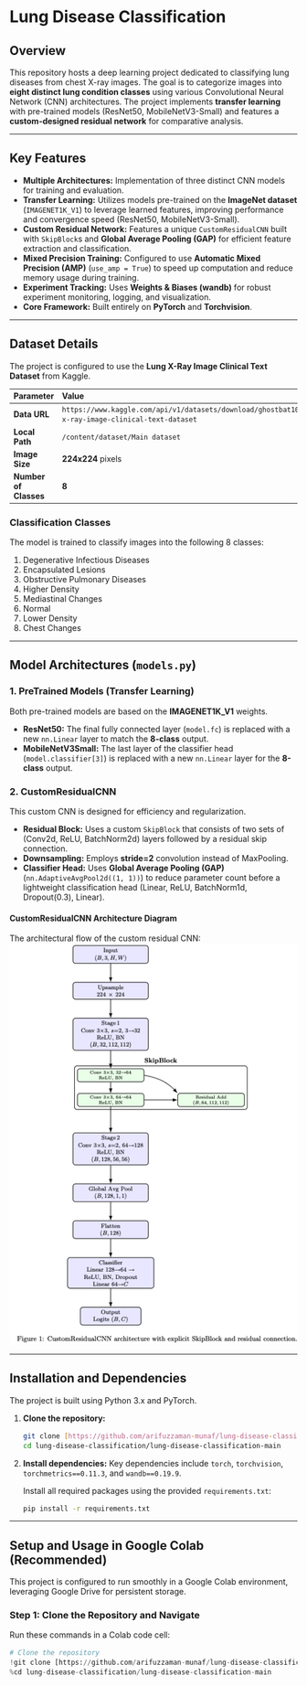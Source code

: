 # Lung Disease Classification

## Overview
This repository hosts a deep learning project dedicated to classifying lung diseases from chest X-ray images. The goal is to categorize images into **eight distinct lung condition classes** using various Convolutional Neural Network (CNN) architectures. The project implements **transfer learning** with pre-trained models (ResNet50, MobileNetV3-Small) and features a **custom-designed residual network** for comparative analysis.

---

## Key Features
* **Multiple Architectures:** Implementation of three distinct CNN models for training and evaluation.
* **Transfer Learning:** Utilizes models pre-trained on the **ImageNet dataset** (`IMAGENET1K_V1`) to leverage learned features, improving performance and convergence speed (ResNet50, MobileNetV3-Small).
* **Custom Residual Network:** Features a unique `CustomResidualCNN` built with `SkipBlock`s and **Global Average Pooling (GAP)** for efficient feature extraction and classification.
* **Mixed Precision Training:** Configured to use **Automatic Mixed Precision (AMP)** (`use_amp = True`) to speed up computation and reduce memory usage during training.
* **Experiment Tracking:** Uses **Weights & Biases (wandb)** for robust experiment monitoring, logging, and visualization.
* **Core Framework:** Built entirely on **PyTorch** and **Torchvision**.

---

## Dataset Details
The project is configured to use the **Lung X-Ray Image Clinical Text Dataset** from Kaggle.

| Parameter | Value | Source |
| :--- | :--- | :--- |
| **Data URL** | `https://www.kaggle.com/api/v1/datasets/download/ghostbat101/lung-x-ray-image-clinical-text-dataset` | `config.py` |
| **Local Path** | `/content/dataset/Main dataset` | `config.py` |
| **Image Size** | **224x224** pixels | `config.py` |
| **Number of Classes** | **8** | `config.py` |

### Classification Classes
The model is trained to classify images into the following 8 classes:

1.  Degenerative Infectious Diseases
2.  Encapsulated Lesions
3.  Obstructive Pulmonary Diseases
4.  Higher Density
5.  Mediastinal Changes
6.  Normal
7.  Lower Density
8.  Chest Changes

---

## Model Architectures (`models.py`)

### 1. PreTrained Models (Transfer Learning)
Both pre-trained models are based on the **IMAGENET1K_V1** weights.

* **ResNet50:** The final fully connected layer (`model.fc`) is replaced with a new `nn.Linear` layer to match the **8-class** output.
* **MobileNetV3Small:** The last layer of the classifier head (`model.classifier[3]`) is replaced with a new `nn.Linear` layer for the **8-class** output.

### 2. CustomResidualCNN
This custom CNN is designed for efficiency and regularization.

* **Residual Block:** Uses a custom `SkipBlock` that consists of two sets of (Conv2d, ReLU, BatchNorm2d) layers followed by a residual skip connection.
* **Downsampling:** Employs **stride=2** convolution instead of MaxPooling.
* **Classifier Head:** Uses **Global Average Pooling (GAP)** (`nn.AdaptiveAvgPool2d((1, 1))`) to reduce parameter count before a lightweight classification head (Linear, ReLU, BatchNorm1d, Dropout(0.3), Linear).

#### CustomResidualCNN Architecture Diagram
The architectural flow of the custom residual CNN:<br>
![CustomResidualCNN Architecture](customCNN_architecture.png)

---

## Installation and Dependencies

The project is built using Python 3.x and PyTorch.

1.  **Clone the repository:**
    ```bash
    git clone [https://github.com/arifuzzaman-munaf/lung-disease-classification.git](https://github.com/arifuzzaman-munaf/lung-disease-classification.git)
    cd lung-disease-classification/lung-disease-classification-main
    ```

2.  **Install dependencies:**
    Key dependencies include `torch`, `torchvision`, `torchmetrics==0.11.3`, and `wandb==0.19.9`.

    Install all required packages using the provided `requirements.txt`:
    ```bash
    pip install -r requirements.txt
    ```

---

## Setup and Usage in Google Colab (Recommended)

This project is configured to run smoothly in a Google Colab environment, leveraging Google Drive for persistent storage.

### Step 1: Clone the Repository and Navigate
Run these commands in a Colab code cell:

```python
# Clone the repository
!git clone [https://github.com/arifuzzaman-munaf/lung-disease-classification.git](https://github.com/arifuzzaman-munaf/lung-disease-classification.git)
%cd lung-disease-classification/lung-disease-classification-main
